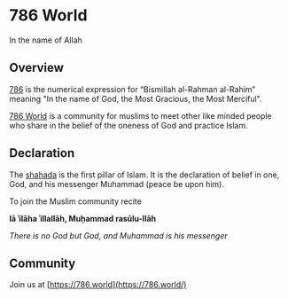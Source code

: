 # 786 World

In the name of Allah

## Overview

[786](https://islamqa.org/hanafi/councilofulama/50903/significance-of-786/) is the numerical expression for “Bismillah al-Rahman al-Rahim” meaning "In the name of God, the Most Gracious, the Most Merciful".

[786 World](https://786.world/) is a community for muslims to meet other like minded people who share in the belief of the oneness of God and 
practice Islam.

## Declaration

The [shahada](https://en.wikipedia.org/wiki/Shahada) is the first pillar of Islam. It is the declaration of belief in one, God, and his messenger 
Muhammad (peace be upon him). 

To join the Muslim community recite

**lā ʾilāha ʾillallāh, Muḥammad rasūlu-llāh**

*There is no God but God, and Muhammad is his messenger*

## Community

Join us at [https://786.world](https://786.world/)

